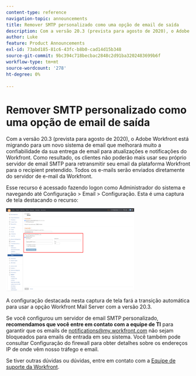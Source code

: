 ```yaml
---
content-type: reference
navigation-topic: announcements
title: Remover SMTP personalizado como uma opção de email de saída
description: Com a versão 20.3 (prevista para agosto de 2020), o Adobe Workfront está migrando para um novo sistema de email que melhorará muito a confiabilidade da sua entrega de email para atualizações e notificações do Workfront. Como resultado, os clientes não poderão mais usar seu próprio servidor de email SMTP para retransmitir seu email da plataforma Workfront para o recipient pretendido. Todos os e-mails serão enviados diretamente do servidor de e-mail da Workfront.
author: Luke
feature: Product Announcements
exl-id: 73abd185-81c6-43fc-b8b0-cad14d15b348
source-git-commit: 9bc394c718becbac2848c2d91ba3202483699b6f
workflow-type: tm+mt
source-wordcount: '278'
ht-degree: 0%

---
```


# Remover SMTP personalizado como uma opção de email de saída

Com a versão 20.3 (prevista para agosto de 2020), o Adobe Workfront está migrando para um novo sistema de email que melhorará muito a confiabilidade da sua entrega de email para atualizações e notificações do Workfront. Como resultado, os clientes não poderão mais usar seu próprio servidor de email SMTP para retransmitir seu email da plataforma Workfront para o recipient pretendido. Todos os e-mails serão enviados diretamente do servidor de e-mail da Workfront.

Esse recurso é acessado fazendo logon como Administrador do sistema e navegando até Configuração > Email > Configuração. Esta é uma captura de tela destacando o recurso:

![](assets/email-server-settings-350x226.png)

A configuração destacada nesta captura de tela fará a transição automática para usar a opção Workfront Mail Server com a versão 20.3.

Se você configurou um servidor de email SMTP personalizado, **recomendamos que você entre em contato com a equipe de TI** para garantir que os emails de notifications@my.workfront.com não sejam bloqueados para emails de entrada em seu sistema. Você também pode consultar Configuração do firewall para obter detalhes sobre os endereços IP de onde vêm nosso tráfego e email.

Se tiver outras dúvidas ou dúvidas, entre em contato com a [Equipe de suporte da Workfront](https://one.workfront.com/s/support?language=en_US).
